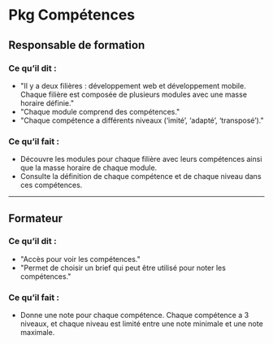 # Pkg Compétences

## Responsable de formation

### Ce qu’il dit :
- "Il y a deux filières : développement web et développement mobile. Chaque filière est composée de plusieurs modules avec une masse horaire définie."
- "Chaque module comprend des compétences."
- "Chaque compétence a différents niveaux (‘imité’, ‘adapté’, ‘transposé’)."

### Ce qu’il fait :
- Découvre les modules pour chaque filière avec leurs compétences ainsi que la masse horaire de chaque module.
- Consulte la définition de chaque compétence et de chaque niveau dans ces compétences.

---

## Formateur

### Ce qu’il dit :
- "Accès pour voir les compétences."
- "Permet de choisir un brief qui peut être utilisé pour noter les compétences."

### Ce qu’il fait :
- Donne une note pour chaque compétence. Chaque compétence a 3 niveaux, et chaque niveau est limité entre une note minimale et une note maximale.
